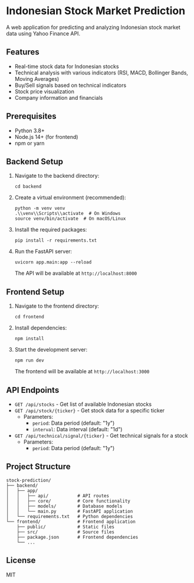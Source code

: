 # Indonesian Stock Market Prediction

A web application for predicting and analyzing Indonesian stock market data using Yahoo Finance API.

## Features

- Real-time stock data for Indonesian stocks
- Technical analysis with various indicators (RSI, MACD, Bollinger Bands, Moving Averages)
- Buy/Sell signals based on technical indicators
- Stock price visualization
- Company information and financials

## Prerequisites

- Python 3.8+
- Node.js 14+ (for frontend)
- npm or yarn

## Backend Setup

1. Navigate to the backend directory:
   ```
   cd backend
   ```

2. Create a virtual environment (recommended):
   ```
   python -m venv venv
   .\\venv\\Scripts\\activate  # On Windows
   source venv/bin/activate  # On macOS/Linux
   ```

3. Install the required packages:
   ```
   pip install -r requirements.txt
   ```

4. Run the FastAPI server:
   ```
   uvicorn app.main:app --reload
   ```

   The API will be available at `http://localhost:8000`

## Frontend Setup

1. Navigate to the frontend directory:
   ```
   cd frontend
   ```

2. Install dependencies:
   ```
   npm install
   ```

3. Start the development server:
   ```
   npm run dev
   ```

   The frontend will be available at `http://localhost:3000`

## API Endpoints

- `GET /api/stocks` - Get list of available Indonesian stocks
- `GET /api/stock/{ticker}` - Get stock data for a specific ticker
  - Parameters:
    - `period`: Data period (default: "1y")
    - `interval`: Data interval (default: "1d")
- `GET /api/technical/signal/{ticker}` - Get technical signals for a stock
  - Parameters:
    - `period`: Data period (default: "1y")

## Project Structure

```
stock-prediction/
├── backend/
│   ├── app/
│   │   ├── api/           # API routes
│   │   ├── core/          # Core functionality
│   │   ├── models/        # Database models
│   │   └── main.py        # FastAPI application
│   └── requirements.txt   # Python dependencies
└── frontend/              # Frontend application
    ├── public/            # Static files
    ├── src/               # Source files
    ├── package.json       # Frontend dependencies
    └── ...
```

## License

MIT
